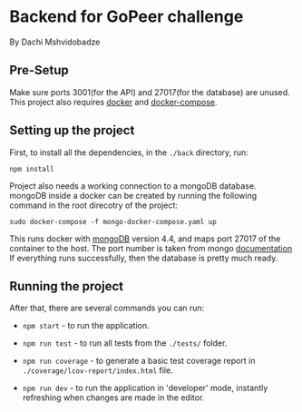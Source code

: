# Backend for GoPeer challenge

By Dachi Mshvidobadze

## Pre-Setup

Make sure ports 3001(for the API) and 27017(for the database) are unused.\
This project also requires [docker](https://docs.docker.com/engine/install/ubuntu/) and [docker-compose](https://docs.docker.com/compose/install/).

## Setting up the project

First, to install all the dependencies, in the `./back` directory, run:

`
npm install
`

Project also needs a working connection to a mongoDB database.\
mongoDB inside a docker can be created by running the following command in the root direcotry of the project:

`sudo docker-compose -f mongo-docker-compose.yaml up`

This runs docker with [mongoDB](https://www.mongodb.com/) version 4.4, and maps port 27017 of the container to the host.
The port number is taken from mongo [documentation](https://docs.mongodb.com/manual/reference/default-mongodb-port/)\
If everything runs successfully, then the database is pretty much ready.

## Running the project

After that, there are several commands you can run:

* `npm start` - to run the application.

* `npm run test` - to run all tests from the `./tests/` folder.

* `npm run coverage` - to generate a basic test coverage report
in `./coverage/lcov-report/index.html` file.

* `npm run dev` - to run the application in 'developer' mode,
instantly refreshing when changes are made in the editor.